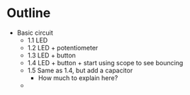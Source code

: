 # Outline

- Basic circuit
  - 1.1 LED
  - 1.2 LED + potentiometer
  - 1.3 LED + button
  - 1.4 LED + button + start using scope to see bouncing
  - 1.5 Same as 1.4, but add a capacitor
    - How much to explain here?
  - 
